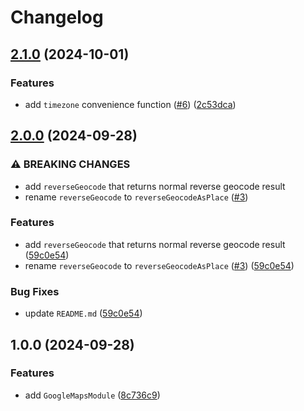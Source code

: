 # Changelog

## [2.1.0](https://github.com/emackie-eddaic/nestjs-google-maps/compare/v2.0.0...v2.1.0) (2024-10-01)


### Features

* add `timezone` convenience function ([#6](https://github.com/emackie-eddaic/nestjs-google-maps/issues/6)) ([2c53dca](https://github.com/emackie-eddaic/nestjs-google-maps/commit/2c53dca769973a58a682c86159df0ffa957ed8e4))

## [2.0.0](https://github.com/emackie-eddaic/nestjs-google-maps/compare/v1.0.0...v2.0.0) (2024-09-28)


### ⚠ BREAKING CHANGES

* add `reverseGeocode` that returns normal reverse geocode result
* rename `reverseGeocode` to `reverseGeocodeAsPlace` ([#3](https://github.com/emackie-eddaic/nestjs-google-maps/issues/3))

### Features

* add `reverseGeocode` that returns normal reverse geocode result ([59c0e54](https://github.com/emackie-eddaic/nestjs-google-maps/commit/59c0e540b46a17d4b698def6563bdaee52610cf2))
* rename `reverseGeocode` to `reverseGeocodeAsPlace` ([#3](https://github.com/emackie-eddaic/nestjs-google-maps/issues/3)) ([59c0e54](https://github.com/emackie-eddaic/nestjs-google-maps/commit/59c0e540b46a17d4b698def6563bdaee52610cf2))


### Bug Fixes

* update `README.md` ([59c0e54](https://github.com/emackie-eddaic/nestjs-google-maps/commit/59c0e540b46a17d4b698def6563bdaee52610cf2))

## 1.0.0 (2024-09-28)


### Features

* add `GoogleMapsModule` ([8c736c9](https://github.com/emackie-eddaic/nestjs-google-maps/commit/8c736c964f2a7d1501ad79af5367ab4b1767c3f6))
